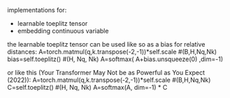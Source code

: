 implementations for:
  - learnable toeplitz tensor
  - embedding continuous variable

the learnable toeplitz tensor can be used like so as a bias for relative distances:
A=torch.matmul(q,k.transpose(-2,-1))*self.scale #(B,H,Nq,Nk)
bias=self.toeplitz() #(H, Nq, Nk)
A=softmax( A+bias.unsqueeze(0) ,dim=-1)

or like this (Your Transformer May Not be as Powerful as You Expect (2022)):
A=torch.matmul(q,k.transpose(-2,-1))*self.scale #(B,H,Nq,Nk)
C=self.toeplitz() #(H, Nq, Nk)
A=softmax(A, dim=-1) * C
